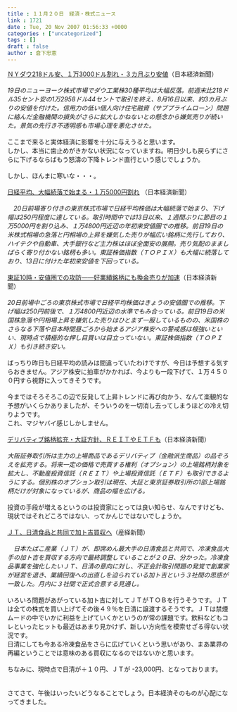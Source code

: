 ```yaml
---
title : １１月２０日　経済・株式ニュース
link : 1721
date : Tue, 20 Nov 2007 01:56:33 +0000
categories : ["uncategorized"]
tags : []
draft : false
author : 倉下忠憲
---
```


<A HREF="http://www.nikkei.co.jp/news/kaigai/20071120AT2M2001220112007.html" TARGET="_blank">ＮＹダウ218ドル安、１万3000ドル割れ・３カ月ぶり安値</A>（日本経済新聞）<BR><BR><I>19日のニューヨーク株式市場でダウ工業株30種平均は大幅反落。前週末比218ドル35セント安の1万2958ドル44セントで取引を終え、8月16日以来、約3カ月ぶりの安値を付けた。信用力の低い個人向け住宅融資（サブプライムローン）問題に絡んだ金融機関の損失がさらに拡大しかねないとの懸念から嫌気売りが続いた。景気の先行き不透明感も市場心理を悪化させた。</I><BR><BR>ここまで来ると実体経済に影響を十分に与えうると思います。<BR>しかし、本当に歯止めがきかない状況になっていますね。明日少しも戻らずにさらに下げるならばもう怒濤の下降トレンド直行という感じでしょうか。<BR><BR>しかし、ほんまに寒いな・・・。<BR><BR><A HREF="http://www.nikkei.co.jp/news/main/20071120NTE2INK0220112007.html" TARGET="_blank">日経平均、大幅続落で始まる・１万5000円割れ</A> （日本経済新聞）<BR><BR><I>　20日前場寄り付きの東京株式市場で日経平均株価は大幅続落で始まり、下げ幅は250円程度に達している。取引時間中では13日以来、１週間ぶりに節目の１万5000円を割り込み、１万4800円近辺の年初来安値圏での推移。前日19日の米株式相場の急落と円相場の上昇を嫌気した売りが幅広い銘柄に先行しており、ハイテクや自動車、大手銀行など主力株はほぼ全面安の展開。売り気配のまましばらく寄り付かない銘柄も多い。東証株価指数（ＴＯＰＩＸ）も大幅に続落しており、13日に付けた年初来安値を下回っている。 </I><BR><BR><A HREF="http://www.nikkei.co.jp/news/market/20071120m1ds0iss1220.html" TARGET="_blank">東証10時・安値圏での攻防――好業績銘柄にも換金売りが加速</A>（日本経済新聞）<BR><BR><I>20日前場中ごろの東京株式市場で日経平均株価はきょうの安値圏での推移。下げ幅は250円前後で、１万4800円近辺の水準でもみ合っている。前日19日の米国株急落や円相場上昇を嫌気した売りはひとまず一服しているものの、米国株のさらなる下落や日本時間昼ごろから始まるアジア株安への警戒感は根強いといい、現時点で積極的な押し目買いは目立っていない。東証株価指数（ＴＯＰＩＸ）も引き続き安い。</I><BR><BR>ばっちり昨日も日経平均の読みは間違っていたわけですが、今日は予想する気すらおきません。アジア株安に拍車がかかれば、今よりも一段下げて、１万４５００円すら視野に入ってきそうです。<BR><BR>今まではそろそろこの辺で反発して上昇トレンドに再び向かう、なんて楽観的な予想がいくらかありましたが、そういうのを一切消し去ってしまうほどの冷え切りようです。<BR>これ、マジヤバイ感じしかしません。<BR><BR><A HREF="http://www.nikkei.co.jp/news/keizai/20071120AT2C1903S19112007.html" TARGET="_blank">デリバティブ銘柄拡充・大証方針、ＲＥＩＴやＥＴＦも</A>（日本経済新聞）<BR><BR><I>大阪証券取引所は主力の上場商品であるデリバティブ（金融派生商品）の品ぞろえを拡充する。将来一定の価格で売買する権利（オプション）の上場銘柄対象を拡大し、不動産投資信託（ＲＥＩＴ）や上場投資信託（ＥＴＦ）も取引できるようにする。個別株のオプション取引は現在、大証と東京証券取引所の1部上場銘柄だけが対象になっているが、商品の幅を広げる。</I><BR><BR>投資の手段が増えるというのは投資家にとっては良い知らせ、なんですけども、現状ではそれどころではない、ってかんじではないでしょうか。<BR><BR><A HREF="http://sankei.jp.msn.com/economy/business/071120/biz0711201010001-n1.htm" TARGET="_blank">ＪＴ、日清食品と共同で加ト吉買収へ</A>（産経新聞）<BR><BR><I>　日本たばこ産業（ＪＴ）が、即席めん最大手の日清食品と共同で、冷凍食品大手の加ト吉を買収する方向で最終調整していることが２０日、分かった。冷凍食品事業を強化したいＪＴ、日清の意向に対し、不正会計取引問題の発覚で創業家が経営を退き、業績回復への出直しを迫られている加ト吉という３社間の思惑が一致した。月内に３社間で正式合意する見通し。</I><BR><BR>いろいろ問題があがっている加ト吉に対してＪＴがＴＯＢを行うそうです。ＪＴは全ての株式を買い上げてその後４９％を日清に譲渡するそうです。ＪＴは禁煙ムードの中でいかに利益を上げていくかというのが常の課題です。飲料などもコレといったヒットも最近はあまり見かけず、新しい方向性を模索せざる得ない状況です。<BR>日清にしても今ある冷凍食品をさらに広げていくという思いがあり、まあ業界の再編ということでは意味のある買収になるのではないかと思います。<BR><BR>ちなみに、現時点で日清が＋１０円、ＪＴが -23,000円、となっております。<BR><BR><BR>さてさて、午後はいったいどうなることでしょう。日本経済そのものが心配になってきました。<br><br>

